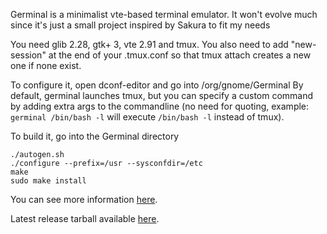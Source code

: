 Germinal is a minimalist vte-based terminal emulator.
It won't evolve much since it's just a small project inspired by Sakura to fit my needs

You need glib 2.28, gtk+ 3, vte 2.91 and tmux.
You also need to add "new-session" at the end of your .tmux.conf so that tmux attach creates a new one if none exist.

To configure it, open dconf-editor and go into /org/gnome/Germinal
By default, germinal launches tmux, but you can specify a custom command by adding extra args to the commandline (no
need for quoting, example: `germinal /bin/bash -l` will execute `/bin/bash -l` instead of tmux).

To build it, go into the Germinal directory

```
./autogen.sh
./configure --prefix=/usr --sysconfdir=/etc
make
sudo make install
```

You can see more information [here](http://www.imagination-land.org/posts/2015-01-31-germinal-7-released.html).

Latest release tarball available [here](http://www.imagination-land.org/files/germinal/germinal-9.tar.xz).
